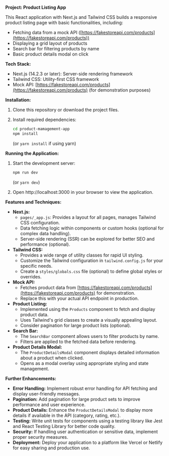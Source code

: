 **Project: Product Listing App**

This React application with Next.js and Tailwind CSS builds a responsive product listing page with basic functionalities, including:

- Fetching data from a mock API ([https://fakestoreapi.com/products](https://fakestoreapi.com/products))
- Displaying a grid layout of products
- Search bar for filtering products by name
- Basic product details modal on click

**Tech Stack:**

- Next.js (14.2.3 or later): Server-side rendering framework
- Tailwind CSS: Utility-first CSS framework
- Mock API: [https://fakestoreapi.com/products](https://fakestoreapi.com/products) (for demonstration purposes)


**Installation:**

1. Clone this repository or download the project files.
2. Install required dependencies:

   ```bash
   cd product-mamagement-app
   npm install
   ```

   (or `yarn install` if using yarn)

**Running the Application:**

1. Start the development server:

   ```bash
   npm run dev
   ```

   (or `yarn dev`)

2. Open http://localhost:3000 in your browser to view the application.

**Features and Techniques:**

- **Next.js:**
  - `pages/_app.js`: Provides a layout for all pages, manages Tailwind CSS configuration.
  - Data fetching logic within components or custom hooks (optional for complex data handling).
  - Server-side rendering (SSR) can be explored for better SEO and performance (optional).
- **Tailwind CSS:**
  - Provides a wide range of utility classes for rapid UI styling.
  - Customize the Tailwind configuration in `tailwind.config.js` for your specific needs.
  - Create a `styles/globals.css` file (optional) to define global styles or overrides.
- **Mock API:**
  - Fetches product data from [https://fakestoreapi.com/products](https://fakestoreapi.com/products) for demonstration.
  - Replace this with your actual API endpoint in production.
- **Product Listing:**
  - Implemented using the `Products` component to fetch and display product data.
  - Uses Tailwind's grid classes to create a visually appealing layout.
  - Consider pagination for large product lists (optional).
- **Search Bar:**
  - The `SearchBar` component allows users to filter products by name.
  - Filters are applied to the fetched data before rendering.
- **Product Details Modal:**
  - The `ProductDetailsModal` component displays detailed information about a product when clicked.
  - Opens as a modal overlay using appropriate styling and state management.

**Further Enhancements:**

- **Error Handling:** Implement robust error handling for API fetching and display user-friendly messages.
- **Pagination:** Add pagination for large product sets to improve performance and user experience.
- **Product Details:** Enhance the `ProductDetailsModal` to display more details if available in the API (category, rating, etc.).
- **Testing:** Write unit tests for components using a testing library like Jest and React Testing Library for better code quality.
- **Security:** If handling user authentication or sensitive data, implement proper security measures.
- **Deployment:** Deploy your application to a platform like Vercel or Netlify for easy sharing and production use.
